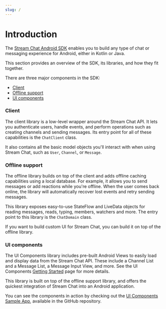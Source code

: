 ```yaml
---
slug: /
---
```


# Introduction

The [Stream Chat Android SDK](https://github.com/GetStream/stream-chat-android) enables you to build any type of chat or messaging experience for Android, either in Kotlin or Java. 

This section provides an overview of the SDK, its libraries, and how they fit together.

There are three major components in the SDK:

* [Client](https://github.com/GetStream/stream-chat-android/tree/main/stream-chat-android-client)
* [Offline support](https://github.com/GetStream/stream-chat-android/tree/main/stream-chat-android-offline)
* [UI components](https://github.com/GetStream/stream-chat-android/tree/main/stream-chat-android-ui-components)

### Client

The client library is a low-level wrapper around the Stream Chat API. It lets you authenticate users, handle events, and perform operations such as creating channels and sending messages. Its entry point for all of these capabilities is the `ChatClient` class.

It also contains all the basic model objects you'll interact with when using Stream Chat, such as `User`, `Channel`, or `Message`.

### Offline support

The offline library builds on top of the client and adds offline caching capabilities using a local database. For example, it allows you to send messages or add reactions while you're offline. When the user comes back online, the library will automatically recover lost events and retry sending messages.

This library exposes easy-to-use StateFlow and LiveData objects for reading messages, reads, typing, members, watchers and more. The entry point to this library is the `ChatDomain` class.

If you want to build custom UI for Stream Chat, you can build it on top of the offline library.

### UI components

The UI Components library includes pre-built Android Views to easily load and display data from the Stream Chat API. These include a Channel List and a Message List, a Message Input View, and more. See the UI Components [Getting Started](../03-ui/01-getting-started.md) page for more details.

This library is built on top of the offline support library, and offers the quickest integration of Stream Chat into an Android application.

You can see the components in action by checking out the [UI Components Sample App](https://github.com/GetStream/stream-chat-android/tree/main/stream-chat-android-ui-components-sample), available in the GitHub repository.
